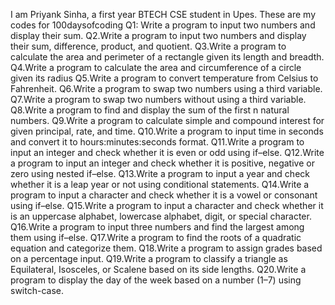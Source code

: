 I am Priyank Sinha, a first year BTECH CSE student in Upes.
These are my codes for 100daysofcoding
Q1: Write a program to input two numbers and display their sum.
Q2.Write a program to input two numbers and display their sum, difference, product, and quotient.
Q3.Write a program to calculate the area and perimeter of a rectangle given its length and breadth.
Q4.Write a program to calculate the area and circumference of a circle given its radius
Q5.Write a program to convert temperature from Celsius to Fahrenheit.
Q6.Write a program to swap two numbers using a third variable.
Q7.Write a program to swap two numbers without using a third variable.
Q8.Write a program to find and display the sum of the first n natural numbers.
Q9.Write a program to calculate simple and compound interest for given principal, rate, and time.
Q10.Write a program to input time in seconds and convert it to hours:minutes:seconds format.
Q11.Write a program to input an integer and check whether it is even or odd using if–else.
Q12.Write a program to input an integer and check whether it is positive, negative or zero using nested if–else.
Q13.Write a program to input a year and check whether it is a leap year or not using conditional statements.
Q14.Write a program to input a character and check whether it is a vowel or consonant using if–else.
Q15.Write a program to input a character and check whether it is an uppercase alphabet, lowercase alphabet, digit, or special character.
Q16.Write a program to input three numbers and find the largest among them using if–else.
Q17.Write a program to find the roots of a quadratic equation and categorize them.
Q18.Write a program to assign grades based on a percentage input.
Q19.Write a program to classify a triangle as Equilateral, Isosceles, or Scalene based on its side lengths.
Q20.Write a program to display the day of the week based on a number (1–7) using switch-case.



